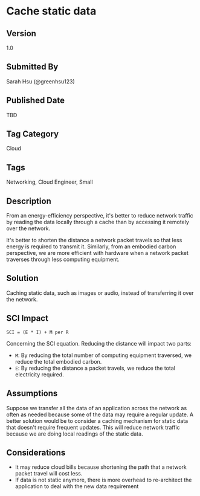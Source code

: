 # Cache static data

## Version
1.0

## Submitted By
Sarah Hsu (@greenhsu123)

## Published Date
TBD

## Tag Category
Cloud

## Tags
Networking, Cloud Engineer, Small

## Description
From an energy-efficiency perspective, it's better to reduce network traffic by reading the data locally through a cache than by accessing it remotely over the network. 

It's better to shorten the distance a network packet travels so that less energy is required to transmit it. Similarly, from an embodied carbon perspective, we are more efficient with hardware when a network packet traverses through less computing equipment. 

## Solution
Caching static data, such as images or audio, instead of transferring it over the network. 

## SCI Impact
`SCI = (E * I) + M per R`

Concerning the SCI equation. Reducing the distance will impact two parts:

- `M`: By reducing the total number of computing equipment traversed, we reduce the total embodied carbon.
- `E`: By reducing the distance a packet travels, we reduce the total electricity required. 


## Assumptions
Suppose we transfer all the data of an application across the network as often as needed because some of the data may require a regular update. A better solution would be to consider a caching mechanism for static data that doesn't require frequent updates. This will reduce network traffic because we are doing local readings of the static data. 


## Considerations
- It may reduce cloud bills because shortening the path that a network packet travel will cost less. 
- If data is not static anymore, there is more overhead to re-architect the application to deal with the new data requirement
